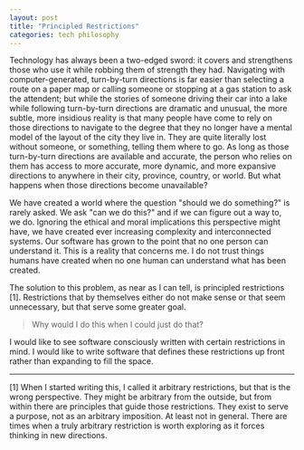 ```yaml
---
layout: post
title: "Principled Restrictions"
categories: tech philosophy
---
```


Technology has always been a two-edged sword: it covers and strengthens those who use it while robbing them of strength they had. Navigating with computer-generated, turn-by-turn directions is far easier than selecting a route on a paper map or calling someone or stopping at a gas station to ask the attendent; but while the stories of someone driving their car into a lake while following turn-by-turn directions are dramatic and unusual, the more subtle, more insidious reality is that many people have come to rely on those directions to navigate to the degree that they no longer have a mental model of the layout of the city they live in. They are quite literally lost without someone, or something, telling them where to go. As long as those turn-by-turn directions are available and accurate, the person who relies on them has access to more accurate, more dynamic, and more expansive directions to anywhere in their city, province, country, or world. But what happens when those directions become unavailable?

We have created a world where the question "should we do something?" is rarely asked. We ask "can we do this?" and if we can figure out a way to, we do. Ignoring the ethical and moral implications this perspective might have, we have created ever increasing complexity and interconnected systems. Our software has grown to the point that no one person can understand it. This is a reality that concerns me. I do not trust things humans have created when no one human can understand what has been created.

The solution to this problem, as near as I can tell, is principled restrictions [1]. Restrictions that by themselves either do not make sense or that seem unnecessary, but that serve some greater goal.

> Why would I do this when I could just do that?

I would like to see software consciously written with certain restrictions in mind. I would like to write software that defines these restrictions up front rather than expanding to fill the space.

---

[1] When I started writing this, I called it arbitrary restrictions, but that is the wrong perspective. They might be arbitrary from the outside, but from within there are principles that guide those restrictions. They exist to serve a purpose, not as an arbitrary imposition. At least not in general. There are times when a truly arbitrary restriction is worth exploring as it forces thinking in new directions.
